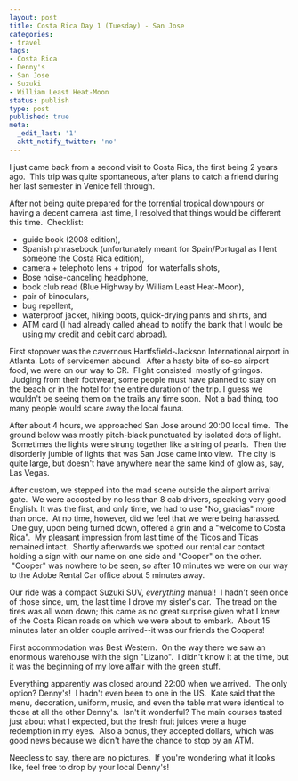 ```yaml
---
layout: post
title: Costa Rica Day 1 (Tuesday) - San Jose
categories:
- travel
tags:
- Costa Rica
- Denny's
- San Jose
- Suzuki
- William Least Heat-Moon
status: publish
type: post
published: true
meta:
  _edit_last: '1'
  aktt_notify_twitter: 'no'
---
```

I just came back from a second visit to Costa Rica, the first being 2 years ago.  This trip was quite spontaneous, after plans to catch a friend during her last semester in Venice fell through.

After not being quite prepared for the torrential tropical downpours or having a decent camera last time, I resolved that things would be different this time.  Checklist:

* guide book (2008 edition),
* Spanish phrasebook (unfortunately meant for Spain/Portugal as I lent someone the Costa Rica edition),
* camera + telephoto lens + tripod  for waterfalls shots,
* Bose noise-canceling headphone,
* book club read (Blue Highway by William Least Heat-Moon),
* pair of binoculars,
* bug repellent,
* waterproof jacket, hiking boots, quick-drying pants and shirts, and
* ATM card (I had already called ahead to notify the bank that I would be using my credit and debit card abroad).

First stopover was the cavernous Hartfsfield-Jackson International airport in Atlanta. Lots of servicemen abound.  After a hasty bite of so-so airport food, we were on our way to CR.  Flight consisted  mostly of gringos.  Judging from their footwear, some people must have planned to stay on the beach or in the hotel for the entire duration of the trip. I guess we wouldn't be seeing them on the trails any time soon.  Not a bad thing, too many people would scare away the local fauna.

After about 4 hours, we approached San Jose around 20:00 local time.  The ground below was mostly pitch-black punctuated by isolated dots of light.  Sometimes the lights were strung together like a string of pearls.  Then the disorderly jumble of lights that was San Jose came into view.  The city is quite large, but doesn't have anywhere near the same kind of glow as, say, Las Vegas.

After custom, we stepped into the mad scene outside the airport arrival gate.  We were accosted by no less than 8 cab drivers, speaking very good English. It was the first, and only time, we had to use "No, gracias" more than once.  At no time, however, did we feel that we were being harassed.  One guy, upon being turned down, offered a grin and a "welcome to Costa Rica".  My pleasant impression from last time of the Ticos and Ticas remained intact.  Shortly afterwards we spotted our rental car contact holding a sign with our name on one side and "Cooper" on the other.  "Cooper" was nowhere to be seen, so after 10 minutes we were on our way to the Adobe Rental Car office about 5 minutes away.

Our ride was a compact Suzuki SUV, *everything* manual!  I hadn't seen once of those since, um, the last time I drove my sister's car.  The tread on the tires was all worn down; this came as no great surprise given what I knew of the Costa Rican roads on which we were about to embark.  About 15 minutes later an older couple arrived--it was our friends the Coopers!

First accommodation was Best Western.  On the way there we saw an enormous warehouse with the sign "Lizano".  I didn't know it at the time, but it was the beginning of my love affair with the green stuff.

Everything apparently was closed around 22:00 when we arrived.  The only option? Denny's!  I hadn't even been to one in the US.  Kate said that the menu, decoration, uniform, music, and even the table mat were identical to those at all the other Denny's.  Isn't it wonderful? The main courses tasted just about what I expected, but the fresh fruit juices were a huge redemption in my eyes.  Also a bonus, they accepted dollars, which was good news because we didn't have the chance to stop by an ATM.

Needless to say, there are no pictures.  If you're wondering what it looks like, feel free to drop by your local Denny's!
